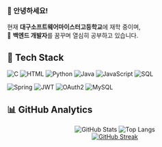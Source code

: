 ### 👋 안녕하세요!

현재 **대구소프트웨어마이스터고등학교**에 재학 중이며,  
🌱 **백엔드 개발자**를 꿈꾸며 열심히 공부하고 있습니다.

## 🔷 Tech Stack
![C](https://img.shields.io/badge/C-A8B9CC?logo=c&logoColor=white)
![HTML](https://img.shields.io/badge/HTML5-E34F26?logo=html5&logoColor=white)
![Python](https://img.shields.io/badge/Python-3776AB?logo=python&logoColor=white)
![Java](https://img.shields.io/badge/Java-007396?logo=java&logoColor=white)
![JavaScript](https://img.shields.io/badge/JavaScript-F7DF1E?logo=javascript&logoColor=black)
![SQL](https://img.shields.io/badge/SQL-00758F?style=flat&logo=database&logoColor=white)

![Spring](https://img.shields.io/badge/Spring-6DB33F?logo=spring&logoColor=white)
![JWT](https://img.shields.io/badge/JWT-black?style=flat&logo=JSON%20web%20tokens)
![OAuth2](https://img.shields.io/badge/OAuth2-black)
![MySQL](https://img.shields.io/badge/MySQL-4479A1?logo=mysql&logoColor=white)

## 📊 GitHub Analytics
<p align="center">
  <img src="https://github-readme-stats.vercel.app/api?username=Finefinee&show_icons=true&theme=tokyonight" alt="GitHub Stats"/>
  <img src="https://github-readme-stats.vercel.app/api/top-langs/?username=Finefinee&layout=compact&theme=tokyonight" alt="Top Langs"/>
  <br/>
  <a href="https://git.io/streak-stats">
    <img src="https://github-readme-streak-stats.herokuapp.com/?user=Finefinee&theme=tokyonight&hide_border=true" alt="GitHub Streak"/>
  </a>
</p>




